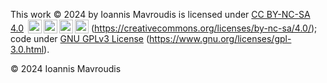 This work © 2024 by Ioannis Mavroudis is licensed under [CC BY-NC-SA 4.0](https://creativecommons.org/licenses/by-nc-sa/4.0/) <img style="height:22px!important;margin-left:3px;vertical-align:text-bottom;" src="https://mirrors.creativecommons.org/presskit/icons/cc.svg"><img style="height:22px!important;margin-left:3px;vertical-align:text-bottom;" src="https://mirrors.creativecommons.org/presskit/icons/by.svg"><img style="height:22px!important;margin-left:3px;vertical-align:text-bottom;" src="https://mirrors.creativecommons.org/presskit/icons/nc.svg"><img style="height:22px!important;margin-left:3px;vertical-align:text-bottom;" src="https://mirrors.creativecommons.org/presskit/icons/sa.svg"> (https://creativecommons.org/licenses/by-nc-sa/4.0/); code under [GNU GPLv3 License](https://www.gnu.org/licenses/gpl-3.0.html) (https://www.gnu.org/licenses/gpl-3.0.html).

© 2024 Ioannis Mavroudis
